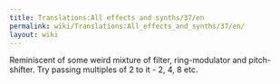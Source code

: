 ```yaml
---
title: Translations:All effects and synths/37/en
permalink: wiki/Translations:All_effects_and_synths/37/en/
layout: wiki
---
```


Reminiscent of some weird mixture of filter, ring-modulator and
pitch-shifter. Try passing multiples of 2 to it - 2, 4, 8 etc.

